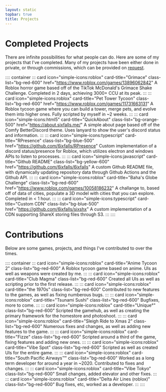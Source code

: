 ```yaml
---
layout: static
topbar: true
title: Projects
---
```

# **Completed Projects**

There are infinite possibilities for what people can do. Here are some of my projects that I've completed. Many of my projects have been either done in private, or through commissions, which can be provided on [request](/ "Home").

:::: container
::: card icon="simple-icons:roblox" card-title="Grimace" class-list="bg-red-600" href="https://www.roblox.com/games/13896062842"
A Roblox horror game based off of the TikTok McDonald's Grimace Shake Challenge. Completed in 2 days, achieving 3000+ CCU at its peak.
:::
::: card icon="simple-icons:roblox" card-title="Pet Tower Tycoon" class-list="bg-red-600" href="https://www.roblox.com/games/11731663131"
A Roblox tycoon game where you can build a tower, merge pets, and evolve them into higher ones. Fully scripted by myself in ~2 weeks.
:::
::: card icon="simple-icons:html5" card-title="QuickAbout" class-list="bg-orange-500" href="https://about.sixfalls.me/"
A simple about page based off of the Comfy BetterDiscord theme. Uses lanyard to show the user's discord status and information.
:::
::: card icon="simple-icons:typescript" card-title="RPresence" class-list="bg-blue-500" href="https://github.com/6ixfalls/RPresence"
Custom implementation of a discord status/presence for Roblox, which utilizes electron and windows APIs to listen to processes.
:::
::: card icon="simple-icons:javascript" card-title="Github README" class-list="bg-yellow-600" href="https://github.com/6ixfalls/6ixfalls"
A custom Github README file, with dynamically updating repository data through Github Actions and the Github API.
:::
::: card icon="simple-icons:roblox" card-title="Baha&apos;s Globe Challenge" class-list="bg-red-600" href="https://www.roblox.com/games/10058186232"
A challange to, based off of data of cities, populate a 3D model with cities that you can explore. Completed in < 1 hour.
:::
::: card icon="simple-icons:typescript" card-title="Custom CDN" class-list="bg-blue-500" href="https://github.com/6ixfalls/sixshx"
A custom implementation of a CDN supporting ShareX storing files through S3.
:::
::::

# **Contributions**

Below are some games, projects, and things I've contributed to over the times.

:::: container
::: card icon="simple-icons:roblox" card-title="Anime Tycoon 2" class-list="bg-red-600"
A Roblox tycoon game based on anime. UIs as well as weapons were created by me.
:::
::: card icon="simple-icons:roblox" card-title="Club Magma" class-list="bg-red-600"
Created all UIs as well as scripting prior to the first release.
:::
::: card icon="simple-icons:roblox" card-title="the 1970s" class-list="bg-red-600"
Contributed to new features to the games, as well as fixing numberous bugs.
:::
::: card icon="simple-icons:roblox" card-title="Tsunami Sushi" class-list="bg-red-600"
Bugfixes, more to come.
:::
::: card icon="simple-icons:roblox" card-title="Unique°" class-list="bg-red-600"
Scripted the gamehub, as well as creating the primary framework for the homestore and photoshoot.
:::
::: card icon="simple-icons:roblox" card-title="Sleigh Ride to Xmas 2" class-list="bg-red-600"
Numerous fixes and changes, as well as adding new features to the game.
:::
::: card icon="simple-icons:roblox" card-title="Fizze" class-list="bg-red-600"
Scripted around a third of the game, fixing features and adding new ones.
:::
::: card icon="simple-icons:roblox" card-title="Vibe Spot" class-list="bg-red-600"
Scripted as well as created UIs for the entire game.
:::
::: card icon="simple-icons:roblox" card-title="South Pacific Airways™" class-list="bg-red-600"
Worked as a long term developer for around a year in ~2020. Contributed to fixes and changes.
:::
::: card icon="simple-icons:roblox" card-title="Vibe Tokyo" class-list="bg-red-600"
Small changes, added elevator and other fixes.
:::
::: card icon="simple-icons:roblox" card-title="Delta Air Lines (roblox)" class-list="bg-red-600"
Bug fixes, etc, worked as a developer.
:::
::::
